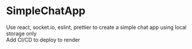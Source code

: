 # SimpleChatApp
Use react, socket.io, eslint, prettier to create a simple chat app using local storage only <br>
Add CI/CD to deploy to render
